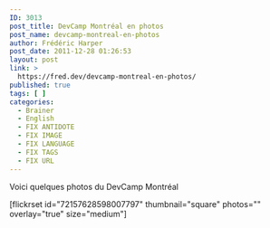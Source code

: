 ```yaml
---
ID: 3013
post_title: DevCamp Montréal en photos
post_name: devcamp-montreal-en-photos
author: Frédéric Harper
post_date: 2011-12-28 01:26:53
layout: post
link: >
  https://fred.dev/devcamp-montreal-en-photos/
published: true
tags: [ ]
categories:
  - Brainer
  - English
  - FIX ANTIDOTE
  - FIX IMAGE
  - FIX LANGUAGE
  - FIX TAGS
  - FIX URL
---
```

<p>Voici quelques photos du DevCamp Montréal</p>[flickrset id="72157628598007797" thumbnail="square" photos="" overlay="true" size="medium"]